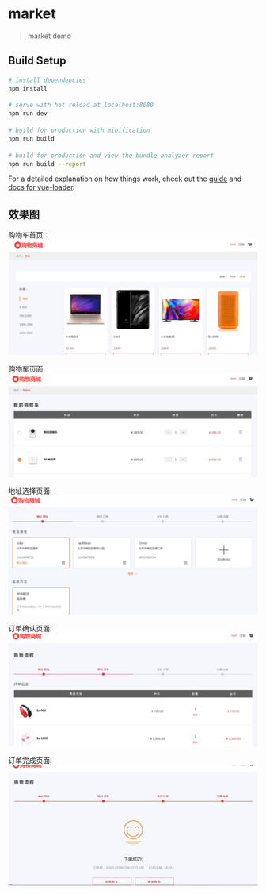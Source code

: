 # market

> market demo

## Build Setup

``` bash
# install dependencies
npm install

# serve with hot reload at localhost:8080
npm run dev

# build for production with minification
npm run build

# build for production and view the bundle analyzer report
npm run build --report
```

For a detailed explanation on how things work, check out the [guide](http://vuejs-templates.github.io/webpack/) and [docs for vue-loader](http://vuejs.github.io/vue-loader).


## 效果图

购物车首页：
![](./resource/markdown1.png '首页')

购物车页面:
![](./resource/cart.png '首页')

地址选择页面:
![](./resource/address.png '首页')

订单确认页面:
![](./resource/confirm.png '首页')

订单完成页面:
![](./resource/success.png '首页')